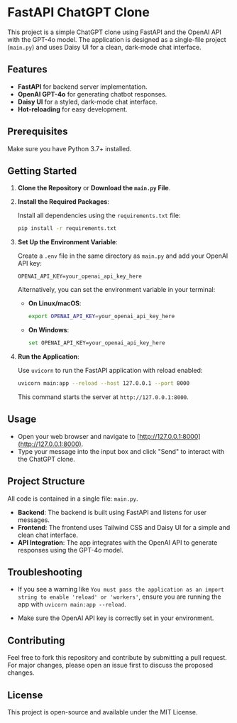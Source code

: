 # FastAPI ChatGPT Clone

This project is a simple ChatGPT clone using FastAPI and the OpenAI API with the GPT-4o model. The application is designed as a single-file project (`main.py`) and uses Daisy UI for a clean, dark-mode chat interface.

## Features

- **FastAPI** for backend server implementation.
- **OpenAI GPT-4o** for generating chatbot responses.
- **Daisy UI** for a styled, dark-mode chat interface.
- **Hot-reloading** for easy development.

## Prerequisites

Make sure you have Python 3.7+ installed.

## Getting Started

1. **Clone the Repository** or **Download the `main.py` File**.

2. **Install the Required Packages**:

   Install all dependencies using the `requirements.txt` file:

    ```bash
    pip install -r requirements.txt
    ```

3. **Set Up the Environment Variable**:

   Create a `.env` file in the same directory as `main.py` and add your OpenAI API key:

    ```env
    OPENAI_API_KEY=your_openai_api_key_here
    ```

   Alternatively, you can set the environment variable in your terminal:

    - **On Linux/macOS**:
      ```bash
      export OPENAI_API_KEY=your_openai_api_key_here
      ```

    - **On Windows**:
      ```bash
      set OPENAI_API_KEY=your_openai_api_key_here
      ```

4. **Run the Application**:

   Use `uvicorn` to run the FastAPI application with reload enabled:

    ```bash
    uvicorn main:app --reload --host 127.0.0.1 --port 8000
    ```

   This command starts the server at `http://127.0.0.1:8000`.

## Usage

- Open your web browser and navigate to [http://127.0.0.1:8000](http://127.0.0.1:8000).
- Type your message into the input box and click "Send" to interact with the ChatGPT clone.

## Project Structure

All code is contained in a single file: `main.py`.

- **Backend**: The backend is built using FastAPI and listens for user messages.
- **Frontend**: The frontend uses Tailwind CSS and Daisy UI for a simple and clean chat interface.
- **API Integration**: The app integrates with the OpenAI API to generate responses using the GPT-4o model.

## Troubleshooting

- If you see a warning like `You must pass the application as an import string to enable 'reload' or 'workers'`, ensure you are running the app with `uvicorn main:app --reload`.

- Make sure the OpenAI API key is correctly set in your environment.

## Contributing

Feel free to fork this repository and contribute by submitting a pull request. For major changes, please open an issue first to discuss the proposed changes.

## License

This project is open-source and available under the MIT License.
